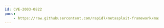 ```yaml
---
id: CVE-2003-0822
pocs:
    - https://raw.githubusercontent.com/rapid7/metasploit-framework/master/modules/exploits/windows/isapi/ms03_051_fp30reg_chunked.rb
---
```

